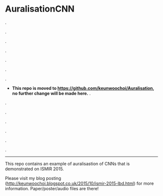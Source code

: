 # AuralisationCNN
.

.

.

.

.

.

.


* **This repo is moved to https://github.com/keunwoochoi/Auralisation, no further change will be made here.**
.

.

.

.

.

.

.

------









This repo contains an example of auralisastion of CNNs that is demonstrated on ISMIR 2015.

Please visit my blog posting (http://keunwoochoi.blogspot.co.uk/2015/10/ismir-2015-lbd.html) for more information. Paper/poster/audio files are there!


